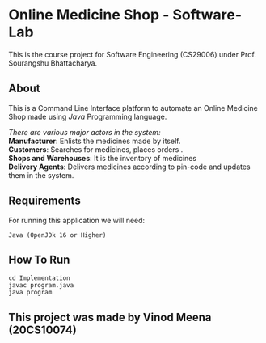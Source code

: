 # Online Medicine Shop - Software-Lab
This is the course project for Software Engineering (CS29006) under Prof. Sourangshu Bhattacharya.

## About
This is a Command Line Interface platform to automate an Online Medicine Shop made using *Java* Programming language.

*There are various major actors in the system:* <br>
**Manufacturer**: Enlists the medicines made by itself.<br>
**Customers**: Searches for medicines, places orders .<br>
**Shops and Warehouses**: It is the inventory of medicines<br>
**Delivery Agents**: Delivers medicines according to pin-code and updates them in the system.<br>

## Requirements
For running this application we will need:
```
Java (OpenJDk 16 or Higher)
```

## How To Run
```
cd Implementation
javac program.java
java program
```

## This project was made by Vinod Meena (20CS10074)